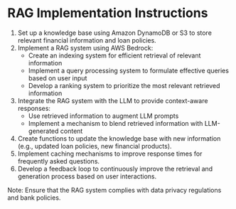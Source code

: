 # RAG Implementation Instructions

1. Set up a knowledge base using Amazon DynamoDB or S3 to store relevant financial information and loan policies.
2. Implement a RAG system using AWS Bedrock:
   - Create an indexing system for efficient retrieval of relevant information
   - Implement a query processing system to formulate effective queries based on user input
   - Develop a ranking system to prioritize the most relevant retrieved information
3. Integrate the RAG system with the LLM to provide context-aware responses:
   - Use retrieved information to augment LLM prompts
   - Implement a mechanism to blend retrieved information with LLM-generated content
4. Create functions to update the knowledge base with new information (e.g., updated loan policies, new financial products).
5. Implement caching mechanisms to improve response times for frequently asked questions.
6. Develop a feedback loop to continuously improve the retrieval and generation process based on user interactions.

Note: Ensure that the RAG system complies with data privacy regulations and bank policies.